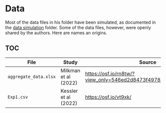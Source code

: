 # Data

Most of the data files in his folder have been simulated, as documented in the [data simulation](https://github.com/ASKurz/Experimental-design-and-the-GLMM/tree/main/sketches/data%20simulation) folder. Some of the data files, however, were openly shared by the authors. Here are names an origins.

## TOC

| File | Study | Source | 
| - | - | - |
| `aggregate_data.xlsx` | Milkman et al (2022) | https://osf.io/rn8tw/?view_only=546ed2d8473f4978b95948a52712a3c5 |
| `Exp1.csv` | Kessler et al (2022) | https://osf.io/vt9xk/ |